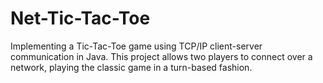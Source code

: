 # Net-Tic-Tac-Toe
Implementing a Tic-Tac-Toe game using TCP/IP client-server communication in Java. This project allows two players to connect over a network, playing the classic game in a turn-based fashion.
